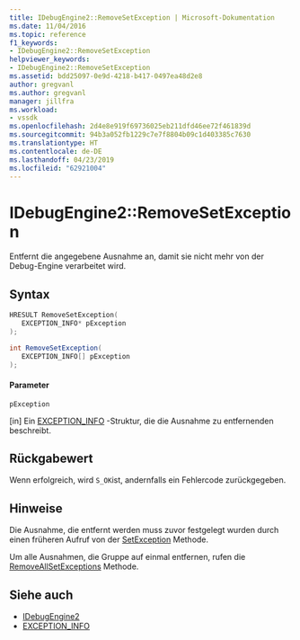 ```yaml
---
title: IDebugEngine2::RemoveSetException | Microsoft-Dokumentation
ms.date: 11/04/2016
ms.topic: reference
f1_keywords:
- IDebugEngine2::RemoveSetException
helpviewer_keywords:
- IDebugEngine2::RemoveSetException
ms.assetid: bdd25097-0e9d-4218-b417-0497ea48d2e8
author: gregvanl
ms.author: gregvanl
manager: jillfra
ms.workload:
- vssdk
ms.openlocfilehash: 2d4e8e919f69736025eb211dfd46ee72f461839d
ms.sourcegitcommit: 94b3a052fb1229c7e7f8804b09c1d403385c7630
ms.translationtype: HT
ms.contentlocale: de-DE
ms.lasthandoff: 04/23/2019
ms.locfileid: "62921004"
---
```

# <a name="idebugengine2removesetexception"></a>IDebugEngine2::RemoveSetException
Entfernt die angegebene Ausnahme an, damit sie nicht mehr von der Debug-Engine verarbeitet wird.

## <a name="syntax"></a>Syntax

```cpp
HRESULT RemoveSetException( 
   EXCEPTION_INFO* pException
);
```

```csharp
int RemoveSetException( 
   EXCEPTION_INFO[] pException
);
```

#### <a name="parameters"></a>Parameter
 `pException`

 [in] Ein [EXCEPTION_INFO](../../../extensibility/debugger/reference/exception-info.md) -Struktur, die die Ausnahme zu entfernenden beschreibt.

## <a name="return-value"></a>Rückgabewert
 Wenn erfolgreich, wird `S_OK`ist, andernfalls ein Fehlercode zurückgegeben.

## <a name="remarks"></a>Hinweise
 Die Ausnahme, die entfernt werden muss zuvor festgelegt wurden durch einen früheren Aufruf von der [SetException](../../../extensibility/debugger/reference/idebugengine2-setexception.md) Methode.

 Um alle Ausnahmen, die Gruppe auf einmal entfernen, rufen die [RemoveAllSetExceptions](../../../extensibility/debugger/reference/idebugengine2-removeallsetexceptions.md) Methode.

## <a name="see-also"></a>Siehe auch
- [IDebugEngine2](../../../extensibility/debugger/reference/idebugengine2.md)
- [EXCEPTION_INFO](../../../extensibility/debugger/reference/exception-info.md)
